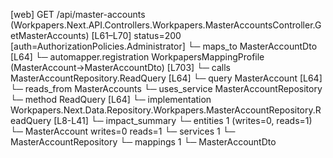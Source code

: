 [web] GET /api/master-accounts  (Workpapers.Next.API.Controllers.Workpapers.MasterAccountsController.GetMasterAccounts)  [L61–L70] status=200 [auth=AuthorizationPolicies.Administrator]
  └─ maps_to MasterAccountDto [L64]
    └─ automapper.registration WorkpapersMappingProfile (MasterAccount->MasterAccountDto) [L703]
  └─ calls MasterAccountRepository.ReadQuery [L64]
  └─ query MasterAccount [L64]
    └─ reads_from MasterAccounts
  └─ uses_service MasterAccountRepository
    └─ method ReadQuery [L64]
      └─ implementation Workpapers.Next.Data.Repository.Workpapers.MasterAccountRepository.ReadQuery [L8-L41]
  └─ impact_summary
    └─ entities 1 (writes=0, reads=1)
      └─ MasterAccount writes=0 reads=1
    └─ services 1
      └─ MasterAccountRepository
    └─ mappings 1
      └─ MasterAccountDto

